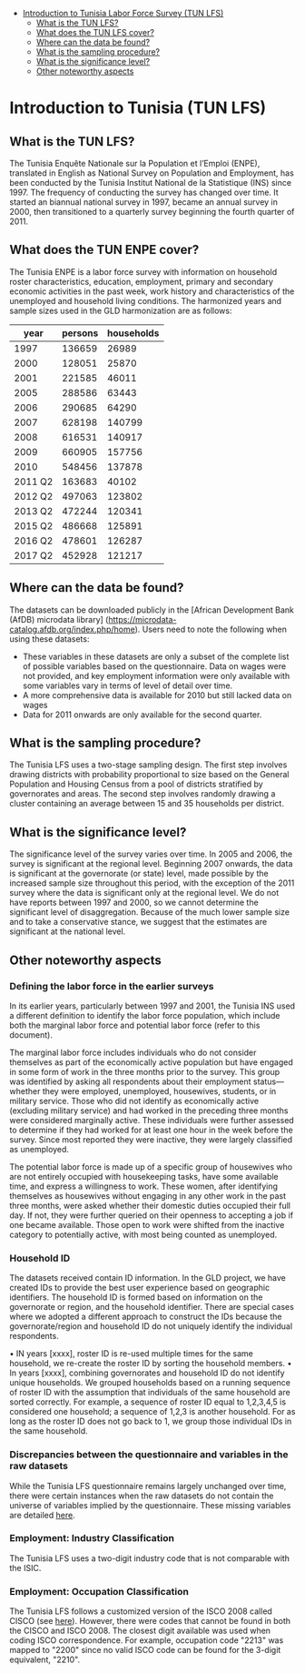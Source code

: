 
-   [Introduction to Tunisia Labor Force Survey (TUN
    LFS)](#introduction-to-Tunisia-labor-force-survey-tun-lfs)
    -   [What is the TUN LFS?](#what-is-the-tun-lfs)
    -   [What does the TUN LFS cover?](#what-does-the-tun-lfs-cover)
    -   [Where can the data be found?](#where-can-the-data-be-found)
    -   [What is the sampling
        procedure?](#what-is-the-sampling-procedure)
    -   [What is the significance
        level?](#what-is-the-significance-level)
    -   [Other noteworthy aspects](#other-noteworthy-aspects)

# Introduction to Tunisia (TUN LFS)

## What is the TUN LFS?

The Tunisia Enquête Nationale sur la Population et l’Emploi (ENPE), translated in English as National Survey on Population and Employment, has been conducted by the Tunisia Institut National de la Statistique (INS) since 1997. The frequency of conducting the survey has changed over time. It started an biannual national survey in 1997, became an annual survey in 2000, then transitioned to a quarterly survey beginning the fourth quarter of 2011. 

## What does the TUN ENPE cover?
The Tunisia ENPE is a labor force survey with information on household roster characteristics, education, employment, primary and secondary economic activities in the past week, work history and characteristics of the unemployed and household living conditions. The harmonized years and sample sizes used in the GLD harmonization are as follows:

| year | persons | households |
|------|---------|------------|
| 1997 | 136659  | 26989      |
| 2000 | 128051  | 25870      |
| 2001 | 221585  | 46011      |
| 2005 | 288586  | 63443      |
| 2006 | 290685  | 64290      |
| 2007 | 628198  | 140799     |
| 2008 | 616531  | 140917     |
| 2009 | 660905  | 157756     |
| 2010 | 548456  | 137878     |
| 2011 Q2 | 163683  | 40102      |
| 2012 Q2 | 497063  | 123802     |
| 2013 Q2 | 472244  | 120341     |
| 2015 Q2 | 486668  | 125891     |
| 2016 Q2 | 478601  | 126287     |
| 2017 Q2 | 452928  | 121217     |

## Where can the data be found?
The datasets can be downloaded publicly in the [African Development Bank (AfDB) microdata library] (https://microdata-catalog.afdb.org/index.php/home). Users need to note the following when using these datasets:
-	These variables in these datasets are only a subset of the complete list of possible variables based on the questionnaire. Data on wages were not provided, and key employment information were only available with some variables vary in terms of level of detail over time.
-	A more comprehensive data is available for 2010 but still lacked data on wages
-	Data for 2011 onwards are only available for the second quarter. 

## What is the sampling procedure?
The Tunisia LFS uses a two-stage sampling design. The first step involves drawing districts with probability proportional to size based on the General Population and Housing Census from a pool of districts stratified by governorates and areas.  The second step involves randomly drawing a cluster containing an average between 15 and 35 households per district. 

## What is the significance level?

The significance level of the survey varies over time. In 2005 and 2006, the survey is significant at the regional level. Beginning 2007 onwards, the data is significant at the governorate (or state) level, made possible by the increased sample size throughout this period, with the exception of the 2011 survey where the data is significant only at the regional level. We do not have reports between 1997 and 2000, so we cannot determine the significant level of disaggregation. Because of the much lower sample size and to take a conservative stance, we suggest that the estimates are significant at the national level.

## Other noteworthy aspects

### Defining the labor force in the earlier surveys
In its earlier years, particularly between 1997 and 2001, the Tunisia INS used a different definition to identify the labor force population, which include both the marginal labor force and potential labor force (refer to this document). 

The marginal labor force includes individuals who do not consider themselves as part of the economically active population but have engaged in some form of work in the three months prior to the survey. This group was identified by asking all respondents about their employment status—whether they were employed, unemployed, housewives, students, or in military service. Those who did not identify as economically active (excluding military service) and had worked in the preceding three months were considered marginally active. These individuals were further assessed to determine if they had worked for at least one hour in the week before the survey. Since most reported they were inactive, they were largely classified as unemployed.

The potential labor force is made up of a specific group of housewives who are not entirely occupied with housekeeping tasks, have some available time, and express a willingness to work. These women, after identifying themselves as housewives without engaging in any other work in the past three months, were asked whether their domestic duties occupied their full day. If not, they were further queried on their openness to accepting a job if one became available. Those open to work were shifted from the inactive category to potentially active, with most being counted as unemployed.

### Household ID
The datasets received contain ID information. In the GLD project, we have created IDs to provide the best user experience based on geographic identifiers. The household ID is formed based on information on the governorate or region, and the household identifier. There are special cases where we adopted a different approach to construct the IDs because the governorate/region and household ID do not uniquely identify the individual respondents.

•	IN years [xxxx], roster ID is re-used multiple times for the same household, we re-create the roster ID by sorting the household members.
•	In years [xxxx], combining governorates and household ID do not identify unique households. We grouped households based on a running sequence of roster ID with the assumption that individuals of the same household are sorted correctly. For example, a sequence of roster ID equal to 1,2,3,4,5 is considered one household;  a sequence of 1,2,3 is another household. For as long as the roster ID does not go back to 1, we group those individual IDs in the same household. 

### Discrepancies between the questionnaire and variables in the raw datasets
While the Tunisia LFS questionnaire remains largely unchanged over time, there were certain instances when the raw datasets do not contain the universe of variables implied by the questionnaire. These missing variables are detailed [here](Missing%20variables.md).

### Employment: Industry Classification
The Tunisia LFS uses a two-digit industry code that is not comparable with the ISIC.  

### Employment: Occupation Classification
The Tunisia LFS follows a customized version of the ISCO 2008 called CISCO (see [here](utilities/TUN_CISCO.pdf)). However, there were codes that cannot be found in both the CISCO and ISCO 2008. The closest digit available was used when coding ISCO correspondence. For example, occupation code "2213" was mapped to "2200" since no valid ISCO code can be found for the 3-digit equivalent, "2210". 


